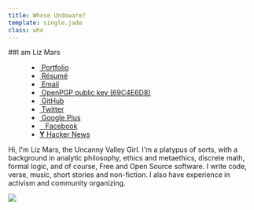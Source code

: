 ```yaml
---
title: Whose Undoware?
template: single.jade
class: who
---
```


##I am Liz Mars

<div class="column-group gutters">


<div class="large-50 medium-100 small-100">

<menu>
<ul>
<li><a href="/portfolio/"><i class="icon-suitcase"></i>&nbsp;Portfolio</a></li>
<li><a href="/cv/"><i class="icon-file-text"></i>&nbsp;Résumé</a></li>
<li><a href="mailto:liz@undoware.ca"><i class="icon-envelope"></i>&nbsp;Email</a></li>
<li><a href="liz-mars.txt"><i class="icon-key"></i>&nbsp;OpenPGP public key (69C4E6D8)</li>
<li><a href="/github/"><i class="icon-github-alt"></i>&nbsp;GitHub</a></li>
<li><a href="https://twitter.com/undoware/"><i class="icon-twitter"></i>&nbsp;Twitter</a></li>
<li><a href="https://plus.google.com/117975080165825944609/"><i class="icon-google-plus"></i>&nbsp;Google Plus</a></li>
<li><a href="https://facebook.com/poppy.runcible"><i class="icon-facebook"></i>&nbsp;&nbsp;&nbsp;Facebook</a></li>
<li><a href="https://news.ycombinator.com/user?id=undoware"/><strong>Y</strong>&nbsp;Hacker News</a></li>
</ul>

</menu>

<p>
Hi, I'm Liz Mars, the Uncanny Valley Girl. I'm a platypus of sorts, with a background in analytic philosophy, ethics and metaethics, discrete math, formal logic, and of course, Free and Open Source software. I write code, verse, music, short stories and non-fiction. I also have experience in activism and community organizing.  
</p>

</div>


</div>
<a href="/portfolio/"> <img src="https://undoware-cdn.appspot.com/raster/signature.png" style="max-width: 192px"> </a>
<link rel="me" href="https://plus.google.com/u/1/117975080165825944609"/>
